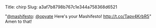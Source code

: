 Title: chirp
Slug: a3af7b8798b767c1e344a758368d6521

"<a href="http://twitter.com/mashifesto">@mashifesto</a>: <a href="http://twitter.com/opyate">@opyate</a> Here's your Mashifesto! <a href="http://t.co/Tapv4KrbR5">http://t.co/Tapv4KrbR5</a>" Amen to that!
